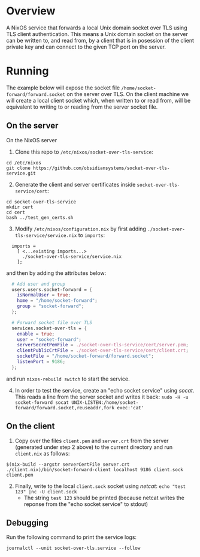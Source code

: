 # Overview

A NixOS service that forwards a local Unix domain socket over TLS using TLS client authentication. This means a Unix domain socket on the server can be written to, and read from, by a client that is in posession of the client private key and can connect to the given TCP port on the server.

# Running

The example below will expose the socket file `/home/socket-forward/forward.socket` on the server over TLS. On the client machine we will create a local client socket which, when written to or read from, will be equivalent to writing to or reading from the server socket file.

## On the server

On the NixOS server

1. Clone this repo to `/etc/nixos/socket-over-tls-service`:

```
cd /etc/nixos
git clone https://github.com/obsidiansystems/socket-over-tls-service.git
```

2. Generate the client and server certificates inside `socket-over-tls-service/cert`:

```
cd socket-over-tls-service
mkdir cert
cd cert
bash ../test_gen_certs.sh
```

3. Modify `/etc/nixos/configuration.nix` by first adding `./socket-over-tls-service/service.nix` to `imports`:

```
  imports =
    [ <...existing imports...>
      ./socket-over-tls-service/service.nix
    ];
```

and then by adding the attributes below:

```nix
  # Add user and group
  users.users.socket-forward = {
    isNormalUser = true;
    home = "/home/socket-forward";
    group = "socket-forward";
  };

  # Forward socket file over TLS
  services.socket-over-tls = {
    enable = true;
    user = "socket-forward";
    serverSecretPemFile = ./socket-over-tls-service/cert/server.pem;
    clientPublicCrtFile = ./socket-over-tls-service/cert/client.crt;
    socketFile = "/home/socket-forward/forward.socket";
    listenPort = 9186;
  };
```

and run `nixos-rebuild switch` to start the service.

4. In order to test the service, create an "echo socket service" using *socat*. This reads a line from the server socket and writes it back: `sudo -H -u socket-forward socat UNIX-LISTEN:/home/socket-forward/forward.socket,reuseaddr,fork exec:'cat'`

## On the client

1. Copy over the files `client.pem` and `server.crt` from the server (generated under step 2 above) to the current directory and run `client.nix`  as follows:

```
$(nix-build --argstr serverCertFile server.crt ./client.nix)/bin/socket-forward-client localhost 9186 client.sock client.pem
```

2. Finally, write to the local `client.sock` socket using *netcat*: `echo "test 123" |nc -U client.sock`
   * The string `test 123` should be printed (because netcat writes the reponse from the "echo socket service" to stdout)

## Debugging

Run the following command to print the service logs:

```
journalctl --unit socket-over-tls.service --follow
```

